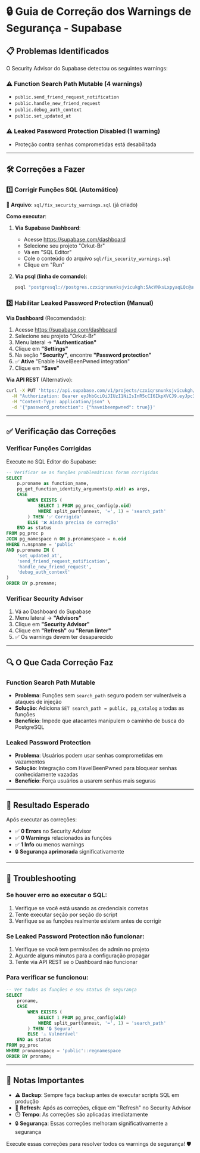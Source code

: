 # 🔒 Guia de Correção dos Warnings de Segurança - Supabase

## 📋 Problemas Identificados

O Security Advisor do Supabase detectou os seguintes warnings:

### ⚠️ Function Search Path Mutable (4 warnings)
- `public.send_friend_request_notification`
- `public.handle_new_friend_request` 
- `public.debug_auth_context`
- `public.set_updated_at`

### ⚠️ Leaked Password Protection Disabled (1 warning)
- Proteção contra senhas comprometidas está desabilitada

---

## 🛠️ Correções a Fazer

### 1️⃣ Corrigir Funções SQL (Automático)

**📁 Arquivo**: `sql/fix_security_warnings.sql` (já criado)

**Como executar**:

1. **Via Supabase Dashboard**:
   - Acesse https://supabase.com/dashboard
   - Selecione seu projeto "Orkut-Br"
   - Vá em "SQL Editor"
   - Cole o conteúdo do arquivo `sql/fix_security_warnings.sql`
   - Clique em "Run"

2. **Via psql (linha de comando)**:
   ```bash
   psql "postgresql://postgres.czxiqrsnunksjvicukgh:5AcVNksLxpyaqLQc@aws-1-us-east-1.pooler.supabase.com:6543/postgres?sslmode=require" -f sql/fix_security_warnings.sql
   ```

### 2️⃣ Habilitar Leaked Password Protection (Manual)

**Via Dashboard** (Recomendado):
1. Acesse https://supabase.com/dashboard
2. Selecione seu projeto "Orkut-Br" 
3. Menu lateral → **"Authentication"**
4. Clique em **"Settings"**
5. Na seção **"Security"**, encontre **"Password protection"**
6. ✅ **Ative** "Enable HaveIBeenPwned integration"
7. Clique em **"Save"**

**Via API REST** (Alternativo):
```bash
curl -X PUT 'https://api.supabase.com/v1/projects/czxiqrsnunksjvicukgh/config/auth' \
  -H "Authorization: Bearer eyJhbGciOiJIUzI1NiIsInR5cCI6IkpXVCJ9.eyJpc3MiOiJzdXBhYmFzZSIsInJlZiI6ImN6eGlxcnNudW5rc2p2aWN1a2doIiwicm9sZSI6InNlcnZpY2Vfcm9sZSIsImlhdCI6MTc1ODMyOTQ5NiwiZXhwIjoyMDczOTA1NDk2fQ.bJDtPrsAR9-tHY0yoaMS5D80N3lKfaWVPZGiFdP-JTM" \
  -H "Content-Type: application/json" \
  -d '{"password_protection": {"haveibeenpwned": true}}'
```

---

## ✅ Verificação das Correções

### Verificar Funções Corrigidas

Execute no SQL Editor do Supabase:

```sql
-- Verificar se as funções problemáticas foram corrigidas
SELECT 
    p.proname as function_name,
    pg_get_function_identity_arguments(p.oid) as args,
    CASE 
        WHEN EXISTS (
            SELECT 1 FROM pg_proc_config(p.oid) 
            WHERE split_part(unnest, '=', 1) = 'search_path'
        ) THEN '✅ Corrigida'
        ELSE '❌ Ainda precisa de correção'
    END as status
FROM pg_proc p
JOIN pg_namespace n ON p.pronamespace = n.oid
WHERE n.nspname = 'public'
AND p.proname IN (
    'set_updated_at',
    'send_friend_request_notification', 
    'handle_new_friend_request',
    'debug_auth_context'
)
ORDER BY p.proname;
```

### Verificar Security Advisor

1. Vá ao Dashboard do Supabase
2. Menu lateral → **"Advisors"** 
3. Clique em **"Security Advisor"**
4. Clique em **"Refresh"** ou **"Rerun linter"**
5. ✅ Os warnings devem ter desaparecido

---

## 🔍 O Que Cada Correção Faz

### Function Search Path Mutable
- **Problema**: Funções sem `search_path` seguro podem ser vulneráveis a ataques de injeção
- **Solução**: Adiciona `SET search_path = public, pg_catalog` a todas as funções
- **Benefício**: Impede que atacantes manipulem o caminho de busca do PostgreSQL

### Leaked Password Protection  
- **Problema**: Usuários podem usar senhas comprometidas em vazamentos
- **Solução**: Integração com HaveIBeenPwned para bloquear senhas conhecidamente vazadas
- **Benefício**: Força usuários a usarem senhas mais seguras

---

## 🎯 Resultado Esperado

Após executar as correções:

- ✅ **0 Errors** no Security Advisor
- ✅ **0 Warnings** relacionados às funções
- ✅ **1 Info** ou menos warnings
- 🔒 **Segurança aprimorada** significativamente

---

## 🚨 Troubleshooting

### Se houver erro ao executar o SQL:
1. Verifique se você está usando as credenciais corretas
2. Tente executar seção por seção do script
3. Verifique se as funções realmente existem antes de corrigir

### Se Leaked Password Protection não funcionar:
1. Verifique se você tem permissões de admin no projeto
2. Aguarde alguns minutos para a configuração propagar
3. Tente via API REST se o Dashboard não funcionar

### Para verificar se funcionou:
```sql
-- Ver todas as funções e seu status de segurança
SELECT 
    proname,
    CASE 
        WHEN EXISTS (
            SELECT 1 FROM pg_proc_config(oid) 
            WHERE split_part(unnest, '=', 1) = 'search_path'
        ) THEN '🔒 Segura'
        ELSE '⚠️ Vulnerável'
    END as status
FROM pg_proc 
WHERE pronamespace = 'public'::regnamespace
ORDER BY proname;
```

---

## 📝 Notas Importantes

- ⚠️ **Backup**: Sempre faça backup antes de executar scripts SQL em produção
- 🔄 **Refresh**: Após as correções, clique em "Refresh" no Security Advisor
- ⏱️ **Tempo**: As correções são aplicadas imediatamente
- 🔒 **Segurança**: Essas correções melhoram significativamente a segurança

Execute essas correções para resolver todos os warnings de segurança! 🛡️

